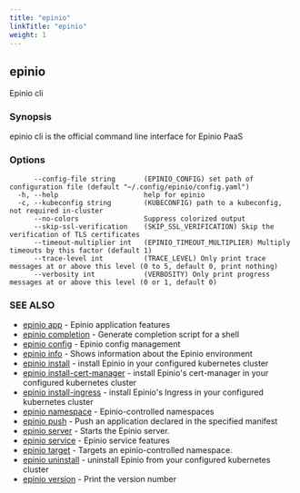 ```yaml
---
title: "epinio"
linkTitle: "epinio"
weight: 1
---
```

## epinio

Epinio cli

### Synopsis

epinio cli is the official command line interface for Epinio PaaS 

### Options

```
      --config-file string       (EPINIO_CONFIG) set path of configuration file (default "~/.config/epinio/config.yaml")
  -h, --help                     help for epinio
  -c, --kubeconfig string        (KUBECONFIG) path to a kubeconfig, not required in-cluster
      --no-colors                Suppress colorized output
      --skip-ssl-verification    (SKIP_SSL_VERIFICATION) Skip the verification of TLS certificates
      --timeout-multiplier int   (EPINIO_TIMEOUT_MULTIPLIER) Multiply timeouts by this factor (default 1)
      --trace-level int          (TRACE_LEVEL) Only print trace messages at or above this level (0 to 5, default 0, print nothing)
      --verbosity int            (VERBOSITY) Only print progress messages at or above this level (0 or 1, default 0)
```

### SEE ALSO

* [epinio app](../epinio_app)	 - Epinio application features
* [epinio completion](../epinio_completion)	 - Generate completion script for a shell
* [epinio config](../epinio_config)	 - Epinio config management
* [epinio info](../epinio_info)	 - Shows information about the Epinio environment
* [epinio install](../epinio_install)	 - install Epinio in your configured kubernetes cluster
* [epinio install-cert-manager](../epinio_install-cert-manager)	 - install Epinio's cert-manager in your configured kubernetes cluster
* [epinio install-ingress](../epinio_install-ingress)	 - install Epinio's Ingress in your configured kubernetes cluster
* [epinio namespace](../epinio_namespace)	 - Epinio-controlled namespaces
* [epinio push](../epinio_push)	 - Push an application declared in the specified manifest
* [epinio server](../epinio_server)	 - Starts the Epinio server.
* [epinio service](../epinio_service)	 - Epinio service features
* [epinio target](../epinio_target)	 - Targets an epinio-controlled namespace.
* [epinio uninstall](../epinio_uninstall)	 - uninstall Epinio from your configured kubernetes cluster
* [epinio version](../epinio_version)	 - Print the version number

